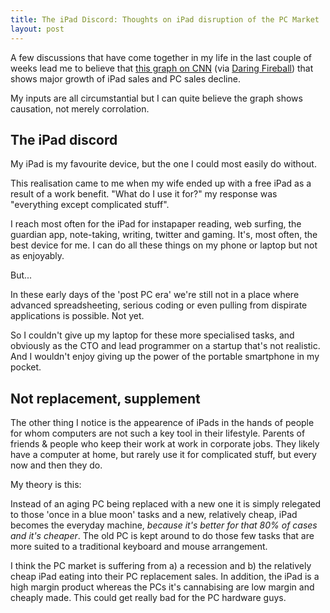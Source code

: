 ```yaml
---
title: The iPad Discord: Thoughts on iPad disruption of the PC Market
layout: post
---
```


A few discussions that have come together in my life in the last couple of weeks lead me to believe that [this graph on CNN](http://tech.fortune.cnn.com/2012/01/13/snapshot-of-computer-market-with-and-without-the-ipad/) (via [Daring Fireball](http://daringfireball.net/linked/2012/01/13/market-share-ipad)) that shows major growth of iPad sales and PC sales decline.

My inputs are all circumstantial but I can quite believe the graph shows causation, not merely corrolation.

## The iPad discord

My iPad is my favourite device, but the one I could most easily do without.

This realisation came to me when my wife ended up with a free iPad as a result of a work benefit. "What do I use it for?" my response was "everything except complicated stuff".

I reach most often for the iPad for instapaper reading, web surfing, the guardian app, note-taking, writing, twitter and gaming. It's, most often, the best device for me. I can do all these things on my phone or laptop but not as enjoyably.

But...

In these early days of the 'post PC era' we're still not in a place where advanced spreadsheeting, serious coding or even pulling from dispirate applications is possible. Not yet.

So I couldn't give up my laptop for these more specialised tasks, and obviously as the CTO and lead programmer on a startup that's not realistic. And I wouldn't enjoy giving up the power of the portable smartphone in my pocket.

## Not replacement, supplement

The other thing I notice is the appearence of iPads in the hands of people for whom computers are not such a key tool in their lifestyle. Parents of friends & people who keep their work at work in corporate jobs. They likely have a computer at home, but rarely use it for complicated stuff, but every now and then they do.

My theory is this:

Instead of an aging PC being replaced with a new one it is simply relegated to those 'once in a blue moon' tasks and a new, relatively cheap, iPad becomes the everyday machine, _because it's better for that 80% of cases and it's cheaper_. The old PC is kept around to do those few tasks that are more suited to a traditional keyboard and mouse arrangement.

I think the PC market is suffering from a) a recession and b) the relatively cheap iPad eating into their PC replacement sales. In addition, the iPad is a high margin product whereas the PCs it's cannabising are low margin and cheaply made. This could get really bad for the PC hardware guys.